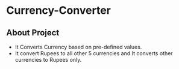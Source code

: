 # Currency-Converter

## About Project

- It Converts Currency based on pre-defined values.
- It convert Rupees to all other 5 currencies and It converts other currencies to Rupees only.
